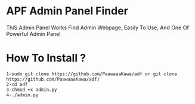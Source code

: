 # APF Admin Panel Finder

ThiS Admin Panel Works Find Admin Webpage, Easily To Use, And One Of Powerful Admin Panel

# How To Install ?

```
1-sudo git clone https://github.com/PaawaaaKawa/adf or git clone https://github.com/PaawaaaKawa/adf/
2-cd adf
3-chmod +x admin.py
4-./admin.py
```
